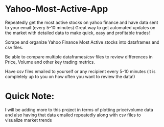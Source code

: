 # Yahoo-Most-Active-App
Repeatedly get the most active stocks on yahoo finance and have data sent to your email (every 5-10 minutes)
Great way to get automated updates on the market with detailed data to make quick, easy and profitable trades!


Scrape and organize Yahoo Finance Most Active stocks into dataframes and csv files.

Be able to compare multiple dataframes/csv files to review differences in Price, Volume and other key trading metrics.



Have csv files emailed to yourself or any recipient every 5-10 minutes (it is completely up to you on how often you want to review the data!)


# Quick Note:
I will be adding more to this project in terms of plotting price/volume data and also having that data emailed repeatedly along with csv files to visualize market trends


